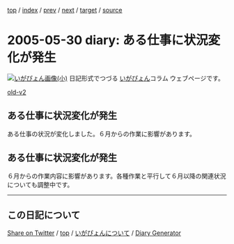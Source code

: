 [top](../index.html) 
 / [index](index.html) 
 / [prev](ig050528.html) 
 / [next](ig050531.html) 
 / [target](https://igapyon.github.io/diary/2005/ig050530.html) 
 / [source](https://github.com/igapyon/diary/blob/gh-pages/2005/ig050530.html.src.md) 

2005-05-30 diary: ある仕事に状況変化が発生
=====================================================================================================
[![いがぴょん画像(小)](https://igapyon.github.io/diary/images/iga200306s.jpg "いがぴょん")](https://igapyon.github.io/diary/memo/memoigapyon.html) 日記形式でつづる [いがぴょん](https://igapyon.github.io/diary/memo/memoigapyon.html)コラム ウェブページです。

[old-v2](ig050530-orig.html)

## ある仕事に状況変化が発生

ある仕事の状況が変化しました。６月からの作業に影響があります。


## ある仕事に状況変化が発生

６月からの作業内容に影響があります。各種作業と平行して６月以降の関連状況についても調整中です。


----------------------------------------------------------------------------------------------------

## この日記について

[Share on Twitter](https://twitter.com/intent/tweet?hashtags=igapyon%2Cdiary%2C%E3%81%84%E3%81%8C%E3%81%B4%E3%82%87%E3%82%93&text=%E3%81%82%E3%82%8B%E4%BB%95%E4%BA%8B%E3%81%AB%E7%8A%B6%E6%B3%81%E5%A4%89%E5%8C%96%E3%81%8C%E7%99%BA%E7%94%9F&url=https%3A%2F%2Figapyon.github.io%2Fdiary%2F2005%2Fig050530.html) / [top](../index.html) / [いがぴょんについて](https://igapyon.github.io/diary/memo/memoigapyon.html) / [Diary Generator](https://github.com/igapyon/igapyonv3)
